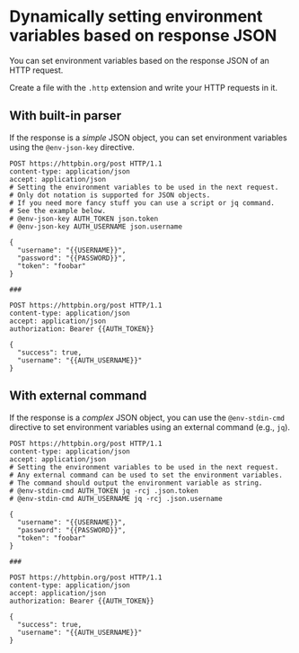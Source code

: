 # Dynamically setting environment variables based on response JSON

You can set environment variables based on the response JSON of an HTTP request.

Create a file with the `.http` extension and write your HTTP requests in it.

## With built-in parser

If the response is a *simple* JSON object,
you can set environment variables using the `@env-json-key` directive.

```http title="with-builtin-parser.http"
POST https://httpbin.org/post HTTP/1.1
content-type: application/json
accept: application/json
# Setting the environment variables to be used in the next request.
# Only dot notation is supported for JSON objects.
# If you need more fancy stuff you can use a script or jq command.
# See the example below.
# @env-json-key AUTH_TOKEN json.token
# @env-json-key AUTH_USERNAME json.username

{
  "username": "{{USERNAME}}",
  "password": "{{PASSWORD}}",
  "token": "foobar"
}

###

POST https://httpbin.org/post HTTP/1.1
content-type: application/json
accept: application/json
authorization: Bearer {{AUTH_TOKEN}}

{
  "success": true,
  "username": "{{AUTH_USERNAME}}"
}
```

## With external command

If the response is a *complex* JSON object,
you can use the `@env-stdin-cmd` directive to
set environment variables using an external command (e.g., `jq`).

```http title="with-external-jq.http"
POST https://httpbin.org/post HTTP/1.1
content-type: application/json
accept: application/json
# Setting the environment variables to be used in the next request.
# Any external command can be used to set the environment variables.
# The command should output the environment variable as string.
# @env-stdin-cmd AUTH_TOKEN jq -rcj .json.token
# @env-stdin-cmd AUTH_USERNAME jq -rcj .json.username

{
  "username": "{{USERNAME}}",
  "password": "{{PASSWORD}}",
  "token": "foobar"
}

###

POST https://httpbin.org/post HTTP/1.1
content-type: application/json
accept: application/json
authorization: Bearer {{AUTH_TOKEN}}

{
  "success": true,
  "username": "{{AUTH_USERNAME}}"
}
```
